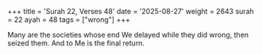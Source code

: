 +++
title = 'Surah 22, Verses 48'
date = '2025-08-27'
weight = 2643
surah = 22
ayah = 48
tags = ["wrong"]
+++

Many are the societies whose end We delayed while they did wrong, then seized them. And to Me is the final return.
